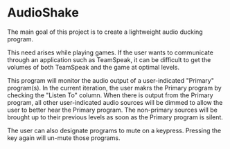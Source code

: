 # AudioShake

The main goal of this project is to create a lightweight audio ducking program. 

This need arises while playing games. If the user wants to communicate through
an application such as TeamSpeak, it can be difficult to get the volumes of both TeamSpeak
and the game at optimal levels. 

This program will monitor the audio output of a user-indicated "Primary" program(s). In the
current iteration, the user makrs the Primary program by checking the "Listen To" column. 
When there is output from the Primary program, all other user-indicated audio 
sources will be dimmed to allow the user to better hear the Primary program. The non-primary
sources will be brought up to their previous levels as soon as the Primary program is silent.

The user can also designate programs to mute on a keypress. Pressing the key again will
un-mute those programs.
